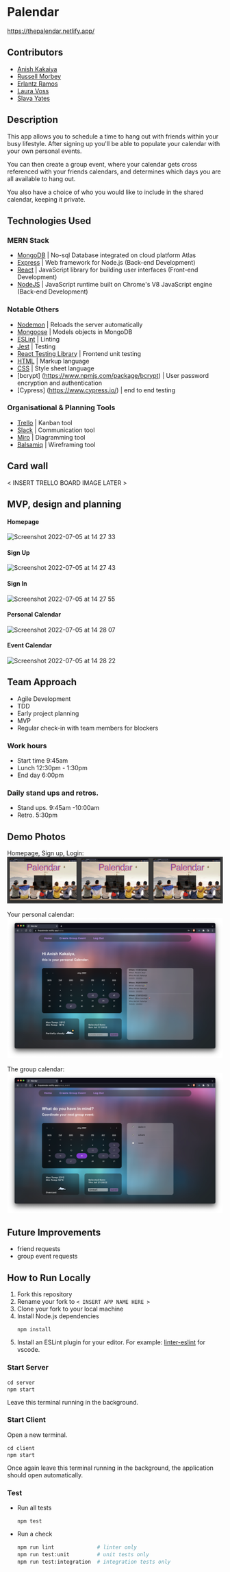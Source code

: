 # Palendar
https://thepalendar.netlify.app/

## Contributors

* [Anish Kakaiya](https://github.com/AKCDNG)
* [Russell Morbey](https://github.com/Rmorbey)
* [Erlantz Ramos](https://github.com/ErlantzR)
* [Laura Voss](https://github.com/laura-voss)
* [Slava Yates](https://github.com/amfibiya17)

## Description

This app allows you to schedule a time to hang out with friends within your busy lifestyle. After signing up you'll be able to populate your calendar with your own personal events.

You can then create a group event, where your calendar gets cross referenced with your friends calendars, and determines which days you are all available to hang out.

You also have a choice of who you would like to include in the shared calendar, keeping it private.

## Technologies Used

### MERN Stack

- [MongoDB](https://www.mongodb.com/) | No-sql Database integrated on cloud platform Atlas
- [Express](https://expressjs.com/) | Web framework for Node.js (Back-end Development)
- [React](https://reactjs.org/) | JavaScript library for building user interfaces (Front-end Development)
- [NodeJS](https://nodejs.org/en/) | JavaScript runtime built on Chrome's V8 JavaScript engine (Back-end Development)

### Notable Others

- [Nodemon](https://nodemon.io/) | Reloads the server automatically
- [Mongoose](https://mongoosejs.com) | Models objects in MongoDB
- [ESLint](https://eslint.org) | Linting
- [Jest](https://jestjs.io/) | Testing
- [React Testing Library](https://testing-library.com/) | Frontend unit testing
- [HTML](https://developer.mozilla.org/en-US/docs/Web/HTML) | Markup language
- [CSS](https://developer.mozilla.org/en-US/docs/Web/CSS) | Style sheet language
- [bcrypt] (https://www.npmjs.com/package/bcrypt) | User password encryption and authentication
- [Cypress] (https://www.cypress.io/) | end to end testing

### Organisational & Planning Tools

- [Trello](https://trello.com/en) | Kanban tool
- [Slack](https://slack.com/intl/en-gb/) | Communication tool
- [Miro](https://miro.com/) | Diagramming tool
- [Balsamiq](https://balsamiq.com/) | Wireframing tool


## Card wall

< INSERT TRELLO BOARD IMAGE LATER >

## MVP, design and planning

#### Homepage

![Screenshot 2022-07-05 at 14 27 33](https://user-images.githubusercontent.com/101583630/177339489-b2ba9501-baa8-4085-8b3a-a0eddb1cb16e.png)

#### Sign Up

![Screenshot 2022-07-05 at 14 27 43](https://user-images.githubusercontent.com/101583630/177339533-1187e011-4499-42ad-9c12-69ca9f27f724.png)

#### Sign In

![Screenshot 2022-07-05 at 14 27 55](https://user-images.githubusercontent.com/101583630/177339623-bc79d76a-69b5-4358-861e-557ebbfbca96.png)

#### Personal Calendar

![Screenshot 2022-07-05 at 14 28 07](https://user-images.githubusercontent.com/101583630/177339656-f6c343ec-220d-4758-8ed1-3b99f96d012b.png)

#### Event Calendar

![Screenshot 2022-07-05 at 14 28 22](https://user-images.githubusercontent.com/101583630/177339674-453418fc-8d54-4a7b-a66f-3c43e939eae7.png)

## Team Approach

- Agile Development
- TDD
- Early project planning
- MVP
- Regular check-in with team members for blockers

### Work hours

* Start time 9:45am
* Lunch 12:30pm - 1:30pm
* End day 6:00pm

### Daily stand ups and retros.

* Stand ups. 9:45am -10:00am
* Retro. 5:30pm

## Demo Photos

Homepage, Sign up, Login:
![Homepage](readme_images/homepage.png)

Your personal calendar:
![Personal Calendar](readme_images/Personal_calendar.png)

The group calendar:
![Group Calendar](readme_images/Group_calendar.png)

## Future Improvements

* friend requests
* group event requests

## How to Run Locally

1. Fork this repository
2. Rename your fork to `< INSERT APP NAME HERE >`
3. Clone your fork to your local machine
4. Install Node.js dependencies
   ```
   npm install
   ```
5. Install an ESLint plugin for your editor. For example: [linter-eslint](https://marketplace.visualstudio.com/items?itemName=dbaeumer.vscode-eslint) for vscode.

### Start Server

```
cd server
npm start
```

Leave this terminal running in the background.

### Start Client

Open a new terminal.

```
cd client
npm start
```

Once again leave this terminal running in the background, the application should open automatically.

### Test

- Run all tests
  ```
  npm test
  ```
- Run a check
  ```bash
  npm run lint              # linter only
  npm run test:unit         # unit tests only
  npm run test:integration  # integration tests only
  ```
